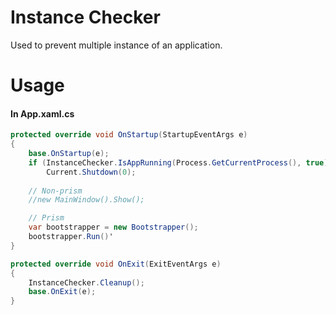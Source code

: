 # Instance Checker
Used to prevent multiple instance of an application.



# Usage

#### In App.xaml.cs
```csharp
protected override void OnStartup(StartupEventArgs e)
{
    base.OnStartup(e);
    if (InstanceChecker.IsAppRunning(Process.GetCurrentProcess(), true))
        Current.Shutdown(0);
        
    // Non-prism
    //new MainWindow().Show(); 

    // Prism
    var bootstrapper = new Bootstrapper();
    bootstrapper.Run()'
}

protected override void OnExit(ExitEventArgs e)
{
    InstanceChecker.Cleanup();
    base.OnExit(e);
}
```